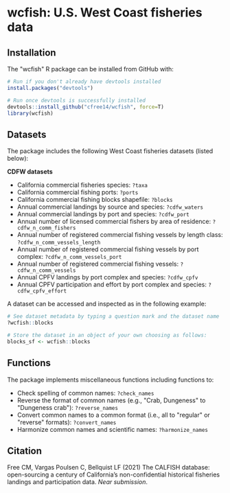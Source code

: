 wcfish: U.S. West Coast fisheries data
======================================================================

Installation
------------

The "wcfish" R package can be installed from GitHub with:

``` r
# Run if you don't already have devtools installed
install.packages("devtools")

# Run once devtools is successfully installed
devtools::install_github("cfree14/wcfish", force=T)
library(wcfish)
```

Datasets
---------

The package includes the following West Coast fisheries datasets (listed below):

__CDFW datasets__
- California commercial fisheries species: `?taxa`
- California commercial fishing ports: `?ports`
- California commercial fishing blocks shapefile: `?blocks`
- Annual commercial landings by source and species: `?cdfw_waters`
- Annual commercial landings by port and species: `?cdfw_port`
- Annual number of licensed commercial fishers by area of residence: `?cdfw_n_comm_fishers`
- Annual number of registered commercial fishing vessels by length class: `?cdfw_n_comm_vessels_length`
- Annual number of registered commercial fishing vessels by port complex: `?cdfw_n_comm_vessels_port`
- Annual number of registered commercial fishing vessels: `?cdfw_n_comm_vessels`
- Annual CPFV landings by port complex and species: `?cdfw_cpfv`
- Annual CPFV participation and effort by port complex and species: `?cdfw_cpfv_effort`

A dataset can be accessed and inspected as in the following example:

``` r
# See dataset metadata by typing a question mark and the dataset name
?wcfish::blocks

# Store the dataset in an object of your own choosing as follows:
blocks_sf <- wcfish::blocks
```


Functions
---------

The package implements miscellaneous functions including functions to:

- Check spelling of common names: `?check_names`
- Reverse the format of common names (e.g., "Crab, Dungeness" to "Dungeness crab"): `?reverse_names`
- Convert common names to a common format (i.e., all to "regular" or "reverse" formats): `?convert_names`
- Harmonize common names and scientific names: `?harmonize_names`


Citation
---------

Free CM, Vargas Poulsen C, Bellquist LF (2021) The CALFISH database: open-sourcing a century of California’s non-confidential historical fisheries landings and participation data. _Near submission_.
